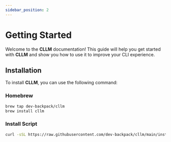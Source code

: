 ```yaml
---
sidebar_position: 2
---
```


# Getting Started

Welcome to the **CLLM** documentation! This guide will help you get started with **CLLM** and show you how to use it to improve your CLI experience.

## Installation

To install **CLLM**, you can use the following command:

### Homebrew

```bash
brew tap dev-backpack/cllm
brew install cllm
```

### Install Script

```bash
curl -sSL https://raw.githubusercontent.com/dev-backpack/cllm/main/install.sh | sh
```